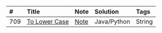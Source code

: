 |#|Title|Note|Solution|Tags|
|:--|:--|:--|:--|:--|
|709|[To Lower Case](https://leetcode.com/problems/to-lower-case/description/)|[Note](https://github.com/MiaoKoo/LeetCodeNote/blob/master/709.ToLowerCase/709.md)|Java/Python|String|

